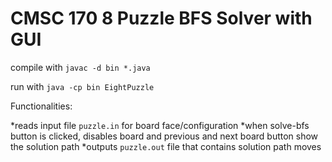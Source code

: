 # CMSC 170 8 Puzzle BFS Solver with GUI

compile with
`javac -d bin *.java`

run with
`java -cp bin EightPuzzle`

Functionalities:

*reads input file `puzzle.in` for board face/configuration
*when solve-bfs button is clicked, disables board and previous and next board button show the solution path
*outputs `puzzle.out` file that contains solution path moves

